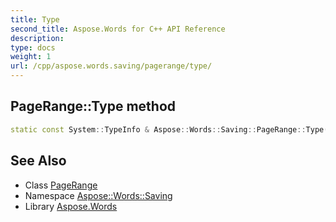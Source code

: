 ```yaml
---
title: Type
second_title: Aspose.Words for C++ API Reference
description: 
type: docs
weight: 1
url: /cpp/aspose.words.saving/pagerange/type/
---
```

## PageRange::Type method




```cpp
static const System::TypeInfo & Aspose::Words::Saving::PageRange::Type()
```

## See Also

* Class [PageRange](../)
* Namespace [Aspose::Words::Saving](../../)
* Library [Aspose.Words](../../../)
